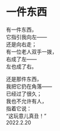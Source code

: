 # 一件东西   
   
有一件东西，   
它指引我向左——   
还是向右走；   
有一位老人双手一拨，   
右成了左——   
左也成了右。   
   
还是那件东西，   
我把它扔在角落——   
已经过了很久；   
我也不允许有人，   
指着它说：   
“这玩意儿真丑！”   
2022.2.20